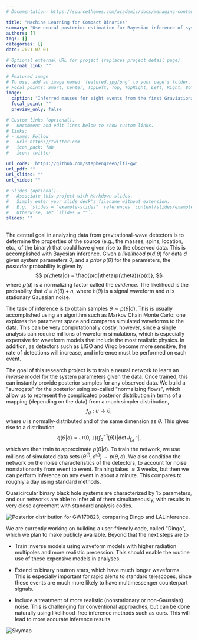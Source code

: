 ```yaml
---
# Documentation: https://sourcethemes.com/academic/docs/managing-content/

title: "Machine Learning for Compact Binaries"
summary: "Use neural posterior estimation for Bayesian inference of system parameters from gravitational-wave detector data."
authors: []
tags: []
categories: []
date: 2021-07-01

# Optional external URL for project (replaces project detail page).
external_link: ""

# Featured image
# To use, add an image named `featured.jpg/png` to your page's folder.
# Focal points: Smart, Center, TopLeft, Top, TopRight, Left, Right, BottomLeft, Bottom, BottomRight.
image:
  caption: "Inferred masses for eight events from the first Graviational-Wave Transient Catalog, comparing neural posterior estimation (in color) versus a standard sampler (in gray). 90% credible regions are shown."
  focal_point: ""
  preview_only: false

# Custom links (optional).
#   Uncomment and edit lines below to show custom links.
# links:
# - name: Follow
#   url: https://twitter.com
#   icon_pack: fab
#   icon: twitter

url_code: 'https://github.com/stephengreen/lfi-gw'
url_pdf: ""
url_slides: ""
url_video: ""

# Slides (optional).
#   Associate this project with Markdown slides.
#   Simply enter your slide deck's filename without extension.
#   E.g. `slides = "example-slides"` references `content/slides/example-slides.md`.
#   Otherwise, set `slides = ""`.
slides: ""
---
```

The central goal in analyzing data from gravitational-wave detectors is to determine the properties of the source (e.g., the masses, spins, location, etc., of the binary) that could have given rise to the observed data. This is accomplished with Bayesian inference. Given a *likelihood* $p(d|\theta)$ for data $d$ given system parameters $\theta$, and a *prior* $p(\theta)$ for the parameters, the *posterior* probability is given by
$$
p(\theta|d) = \frac{p(d|\theta)p(\theta)}{p(d)},
$$
where $p(d)$ is a normalizing factor called the *evidence*. The likelihood is the probability that $d = h(\theta) + n$, where $h(\theta)$ is a signal waveform and $n$ is stationary Gaussian noise.

The task of inference is to obtain samples $\theta \sim p(\theta|d)$. This is usually accomplished using an algorithm such as Markov Chain Monte Carlo: one explores the parameter space and compares simulated waveforms to the data. This can be very computationally costly, however, since a single analysis can require millions of waveform simulations, which is especially expensive for waveform models that include the most realistic physics. In addition, as detectors such as LIGO and Virgo become more sensitive, the rate of detections will increase, and inference must be performed on each event.

The goal of this research project is to train a neural network to learn an *inverse* model for the system parameters given the data. Once trained, this can instantly provide posterior samples for any observed data. We build a "surrogate" for the posterior using so-called "normalizing flows", which allow us to represent the complicated posterior distribution in terms of a mapping (depending on the data) from a much simpler distribution,
$$
f_d : u \to \theta,
$$
where $u$ is normally-distributed and of the same dimension as $\theta$. This gives rise to a distribution
$$
q(\theta|d) = \mathcal{N}(0,\mathbb{1})(f_d^{-1}(\theta)) \left| \det J_{f_d^{-1}} \right|,
$$
which we then train to approximate $p(\theta|d)$. To train the network, we use millions of simulated data sets $(\theta^{(i)},d^{(i)}) \sim p(\theta,d)$. We also condition the network on the noise characteristics of the detectors, to account for noise nonstationarity from event to event. Training takes $\approx 3$ weeks, but then we can perform inference on any event in about a minute. This compares to roughly a day using standard methods.

Quasicircular binary black hole systems are characterized by 15 parameters, and our networks are able to infer all of them simultaneously, with results in very close agreement with standard analysis codes.

![Posterior distribution for GW170823, comparing Dingo and LALInference.](/media/posterior_GW170823_all.jpg)

We are currently working on building a user-friendly code, called "Dingo", which we plan to make publicly available. Beyond that the next steps are to

* Train inverse models using waveform models with higher radiation multipoles and more realistic precession. This should enable the routine use of these expensive models in analyses.

* Extend to binary neutron stars, which have much longer waveforms. This is especially important for rapid alerts to standard telescopes, since these events are much more likely to have multimessenger counterpart signals.

* Include a treatment of more realistic (nonstationary or non-Gaussian) noise. This is challenging for conventional approaches, but can be done naturally using likelihood-free inference methods such as ours. This will lead to more accurate inference results.

![Skymap](/media/skymap.jpg)
